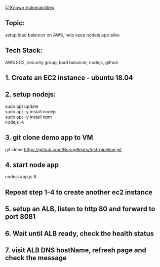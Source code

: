 <a href="https://snyk.io/test/github/BoringBears/test-pipeline?targetFile=package.json"><img src="https://snyk.io/test/github/BoringBears/test-pipeline/badge.svg?targetFile=package.json" alt="Known Vulnerabilities" data-canonical-src="https://snyk.io/test/github/BoringBears/test-pipeline?targetFile=package.json" style="max-width:100%;"></a>

## Topic:
setup load balancer on AWS, help keep nodejs app alive

## Tech Stack:
AWS EC2, security group, load balancer, nodejs, github

## 1. Create an EC2 instance - ubuntu 18.04

## 2. setup nodejs:
sudo apt update \
sudo apt -y install nodejs \
sudo apt -y install npm \
nodejs -v 
## 3. git clone demo app to VM
git clone https://github.com/BoringBears/test-pipeline.git

## 4. start node app
nodejs app.js &

## Repeat step 1-4 to create another ec2 instance

## 5. setup an ALB, listen to http 80 and forward to port 8081

## 6. Wait until ALB ready, check the health status 

## 7. visit ALB DNS hostName, refresh page and check the message
